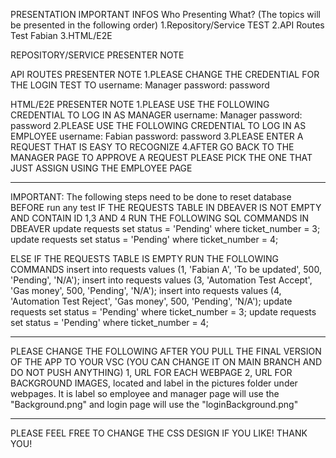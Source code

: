 PRESENTATION IMPORTANT INFOS
Who Presenting What? (The topics will be presented in the following order)
1.Repository/Service TEST
2.API Routes Test             Fabian
3.HTML/E2E

REPOSITORY/SERVICE PRESENTER NOTE


API ROUTES PRESENTER NOTE
1.PLEASE CHANGE THE CREDENTIAL FOR THE LOGIN TEST TO
    username: Manager
    password: password

HTML/E2E PRESENTER NOTE
1.PLEASE USE THE FOLLOWING CREDENTIAL TO LOG IN AS MANAGER
    username: Manager
    password: password
2.PLEASE USE THE FOLLOWING CREDENTIAL TO LOG IN AS EMPLOYEE
    username: Fabian
    password: password
3.PLEASE ENTER A REQUEST THAT IS EASY TO RECOGNIZE 
4.AFTER GO BACK TO THE MANAGER PAGE TO APPROVE A REQUEST PLEASE PICK THE ONE THAT JUST ASSIGN USING THE EMPLOYEE PAGE


----------------------------------------------------------------------

IMPORTANT: The following steps need to be done to reset database BEFORE run any test
IF THE REQUESTS TABLE IN DBEAVER IS NOT EMPTY AND CONTAIN ID 1,3 AND 4 RUN THE FOLLOWING SQL COMMANDS IN DBEAVER
    update requests set status = 'Pending' where ticket_number = 3;
    update requests set status = 'Pending' where ticket_number = 4;

ELSE IF THE REQUESTS TABLE IS EMPTY RUN THE FOLLOWING COMMANDS
    insert into requests values (1, 'Fabian A', 'To be updated', 500, 'Pending', 'N/A');
    insert into requests values (3, 'Automation Test Accept', 'Gas money', 500, 'Pending', 'N/A');
    insert into requests values (4, 'Automation Test Reject', 'Gas money', 500, 'Pending', 'N/A');
    update requests set status = 'Pending' where ticket_number = 3;
    update requests set status = 'Pending' where ticket_number = 4;

------------------------------------------------------------------------

PLEASE CHANGE THE FOLLOWING AFTER YOU PULL THE FINAL VERSION OF THE APP TO YOUR VSC (YOU CAN CHANGE IT ON MAIN BRANCH AND DO NOT PUSH ANYTHING)
1, URL FOR EACH WEBPAGE
2, URL FOR BACKGROUND IMAGES, located and label in the pictures folder under webpages. It is label so employee and manager page will use the "Background.png" and login page will use the "loginBackground.png"

-------------------------------------------------------------------------

PLEASE FEEL FREE TO CHANGE THE CSS DESIGN IF YOU LIKE!
THANK YOU!